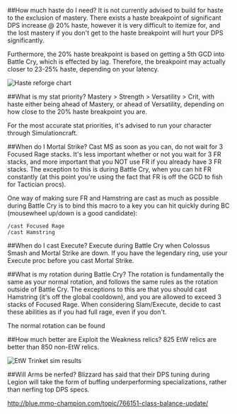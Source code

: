 ##How much haste do I need?
It is not currently advised to build for haste to the exclusion of mastery.  There exists a haste breakpoint of significant DPS increase @ 20% haste, however it is very difficult to itemize for, and the lost mastery if you don't get to the haste breakpoint will hurt your DPS significantly.

Furthermore, the 20% haste breakpoint is based on getting a 5th GCD into Battle Cry, which is effected by lag.  Therefore, the breakpoint may actually closer to 23-25% haste, depending on your latency.

![Haste reforge chart](https://cdn.discordapp.com/attachments/148898720803586048/226718574520172545/IMG_1979.JPG)

##What is my stat priority?
Mastery > Strength > Versatility > Crit, with haste either being ahead of Mastery, or ahead of Versatility, depending on how close to the 20% haste breakpoint you are.

For the most accurate stat priorities, it's advised to run your character through Simulationcraft.

##When do I Mortal Strike?
Cast MS as soon as you can, do not wait for 3 Focused Rage stacks.  It's less important whether or not you wait for 3 FR stacks, and more important that you NOT use FR if you already have 3 FR stacks.  The exception to this is during Battle Cry, when you can hit FR constantly (at this point you're using the fact that FR is off the GCD to fish for Tactician procs).

One way of making sure FR and Hamstring are cast as much as possible during Battle Cry is to bind this macro to a key you can hit quickly during BC (mousewheel up/down is a good candidate):

```
/cast Focused Rage
/cast Hamstring
```

##When do I cast Execute?
Execute during Battle Cry when Colossus Smash and Mortal Strike are down.  If you have the legendary ring, use your Execute proc before you cast Mortal Strike.

##What is my rotation during Battle Cry?
The rotation is fundamentally the same as your normal rotation, and follows the same rules as the rotation outside of Battle Cry.  The exceptions to this are that you should cast Hamstring (it's off the global cooldown), and you are allowed to exceed 3 stacks of Focused Rage.  When considering Slam/Execute, decide to cast these abilities as if you had full rage, even if you don't.

The normal rotation can be found

##How much better are Exploit the Weakness relics?
825 EtW relics are better than 850 non-EtW relics.

![EtW Trinket sim results](https://images-1.discordapp.net/.eJwFwVEOgyAMANC7cAAKBVnnbQgSNFNKaI0fy-6-977mnqdZza46ZAXYDik8NyvKM7dqG3M7ax6H2MIXZNVc9qt2FfCR6E0vdOTCQslFAsQUKERKGHFB752Du386P92O3szvDwhhItg.e_RgUgI7_Gug-MvSBn_-M9UbWb4)

##Will Arms be nerfed?
Blizzard has said that their DPS tuning during Legion will take the form of buffing underperforming specializations, rather than nerfing top DPS specs.

http://blue.mmo-champion.com/topic/766151-class-balance-update/
